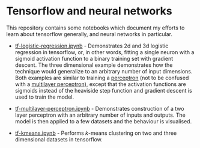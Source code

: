 # Tensorflow and neural networks

This repository contains some notebooks which document my efforts to learn about tensorflow generally, and neural networks in particular.

* [tf-logistic-regression.ipynb](tf-logistic-regression.ipynb) - Demonstrates 2d and 3d logistic regression in tensorflow, or, in other words, fitting a single neuron with a sigmoid activation function to a binary training set with gradient descent. The three dimensional example demonstrates how the technique would generalize to an arbitrary number of input dimensions. Both examples are similar to training a [perceptron](https://en.wikipedia.org/wiki/Perceptron) (not to be confused with a [multilayer perceptron](https://en.wikipedia.org/wiki/Multilayer_perceptron)), except that the activation functions are sigmoids instead of the heaviside step function and gradient descent is used to train the model. 

* [tf-multilayer-perceptron.ipynb](tf-multilayer-perceptron.ipynb) - Demonstrates construction of a two layer perceptron with an arbitrary number of inputs and outputs. The model is then applied to a few datasets and the behaviour is visualised.

* [tf-kmeans.ipynb](tf-kmeans.ipynb) - Performs $k$-means clustering on two and three dimensional datasets in tensorflow.

